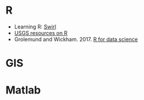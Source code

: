 # R
- Learning R: [Swirl](https://swirlstats.com/)
- [USGS resources on R](https://owi.usgs.gov/R/)
- Grolemund and Wickham. 2017. [R for data science](https://r4ds.had.co.nz/)

# GIS

# Matlab


